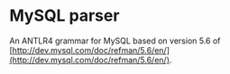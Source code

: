 # MySQL parser

An ANTLR4 grammar for MySQL based on version 5.6 of 
[http://dev.mysql.com/doc/refman/5.6/en/](http://dev.mysql.com/doc/refman/5.6/en/).
